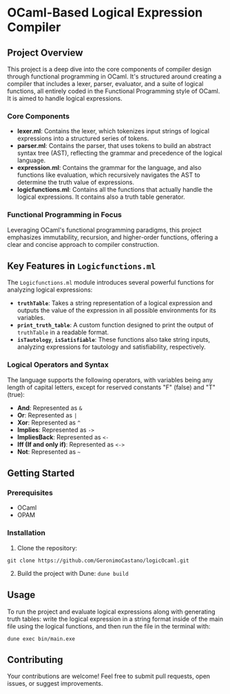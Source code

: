 # OCaml-Based Logical Expression Compiler

## Project Overview
This project is a deep dive into the core components of compiler design through functional programming in OCaml. It's structured around creating a compiler that includes a lexer, parser, evaluator, and a suite of logical functions, all entirely coded in the Functional Programming style of OCaml. It is aimed to handle logical expressions.

### Core Components
- **lexer.ml**: Contains the lexer, which tokenizes input strings of logical expressions into a structured series of tokens.
- **parser.ml**: Contains the parser, that uses tokens to build an abstract syntax tree (AST), reflecting the grammar and precedence of the logical language.
- **expression.ml**: Contains the grammar for the language, and also functions like evaluation, which recursively navigates the AST to determine the truth value of expressions.
- **logicfunctions.ml**: Contains all the functions that actually handle the logical expressions. It contains also a truth table generator.

### Functional Programming in Focus
Leveraging OCaml's functional programming paradigms, this project emphasizes immutability, recursion, and higher-order functions, offering a clear and concise approach to compiler construction.

## Key Features in `Logicfunctions.ml`
The `Logicfunctions.ml` module introduces several powerful functions for analyzing logical expressions:

- **`truthTable`**: Takes a string representation of a logical expression and outputs the value of the expression in all possible environments for its variables. 
- **`print_truth_table`**: A custom function designed to print the output of `truthTable` in a readable format.
- **`isTautology`**, **`isSatisfiable`**: These functions also take string inputs, analyzing expressions for tautology and satisfiability, respectively.

### Logical Operators and Syntax
The language supports the following operators, with variables being any length of capital letters, except for reserved constants "F" (false) and "T" (true):

- **And**: Represented as `&`
- **Or**: Represented as `|`
- **Xor**: Represented as `^`
- **Implies**: Represented as `->`
- **ImpliesBack**: Represented as `<-`
- **Iff (If and only if)**: Represented as `<->`
- **Not**: Represented as `~`

## Getting Started

### Prerequisites
- OCaml
- OPAM

### Installation
1. Clone the repository:

`git clone https://github.com/GeronimoCastano/logicOcaml.git`

2. Build the project with Dune:
   `dune build`


## Usage

To run the project and evaluate logical expressions along with generating truth tables: write the logical expression in a string format inside of the main file using the logical functions, and then run the file in the terminal with:

`dune exec bin/main.exe`




## Contributing
Your contributions are welcome! Feel free to submit pull requests, open issues, or suggest improvements.

